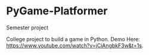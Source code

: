# PyGame-Platformer
Semester project

College project to build a game in Python. Demo Here: https://www.youtube.com/watch?v=jCiAngbkF3w&t=1s.
